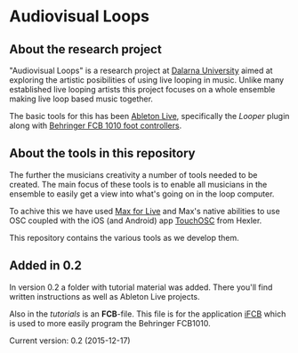 # Audiovisual Loops #

## About the research project ##
"Audiovisual Loops" is a research project at [Dalarna University](http://du.se) aimed at exploring the artistic posibilities of using live looping in music. Unlike many established live looping artists this project focuses on a whole ensemble making live loop based music together.

The basic tools for this has been [Ableton Live](http://ableton.com), specifically the *Looper* plugin along with [Behringer FCB 1010 foot controllers](http://www.behringer.com/EN/Products/FCB1010.aspx).

## About the tools in this repository ##
The further the musicians creativity a number of tools needed to be created. The main focus of these tools is to enable all musicians in the ensemble to easily get a view into what's going on in the loop computer.

To achive this we have used [Max for Live](http://cycling74.com/products/maxforlive/) and Max's native abilities to use OSC coupled with the iOS (and Android) app [TouchOSC](http://hexler.net/software/touchosc) from Hexler.

This repository contains the various tools as we develop them.

## Added in 0.2 ##
In version 0.2 a folder with tutorial material was added. There you'll find written instructions as well as Ableton Live projects.

Also in the *tutorials* is an __FCB__-file. This file is for the application [iFCB](http://www.wabbitwanch.com/iFCB.html) which is used to more easily program the Behringer FCB1010.

Current version: 0.2 (2015-12-17)
